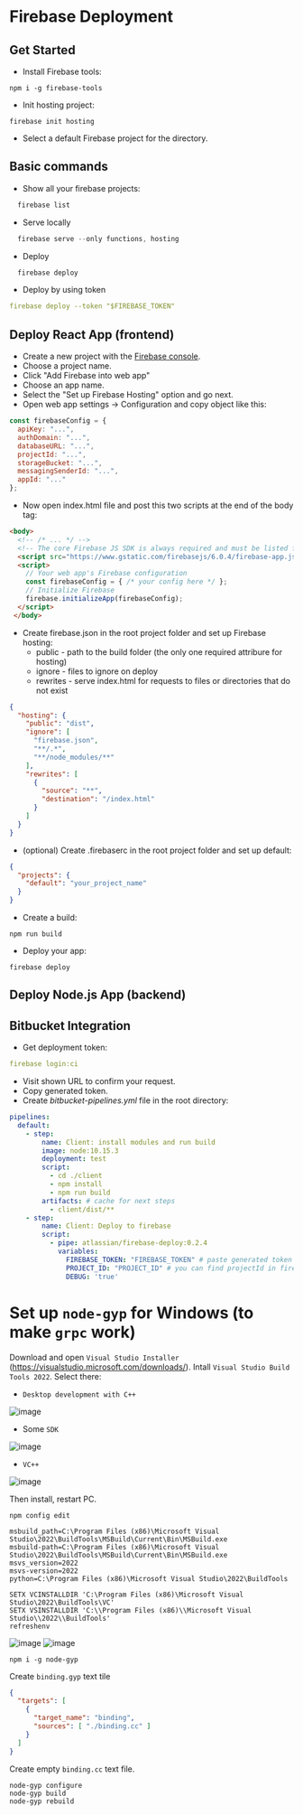 # Firebase Deployment

## Get Started
* Install Firebase tools:
```yarn
npm i -g firebase-tools
```
* Init hosting project:
```yarn
firebase init hosting
```
* Select a default Firebase project for the directory.

## Basic commands
* Show all your firebase projects:
```js
  firebase list
```
* Serve locally
```js
  firebase serve --only functions, hosting
```
* Deploy
```js
  firebase deploy
```
* Deploy by using token
```yml
firebase deploy --token "$FIREBASE_TOKEN"
```

## Deploy React App (frontend)

* Create a new project with the [Firebase console](https://console.firebase.google.com).
* Choose a project name.
* Click "Add Firebase into web app"
* Choose an app name.
* Select the "Set up  Firebase Hosting" option and go next.
* Open web app settings -> Configuration and copy object like this:
```js
const firebaseConfig = {
  apiKey: "...",
  authDomain: "...",
  databaseURL: "...",
  projectId: "...",
  storageBucket: "...",
  messagingSenderId: "...",
  appId: "..."
};
```
* Now open index.html file and post this two scripts at the end of the body tag:
```HTML
<body>
  <!-- /* ... */ -->
  <!-- The core Firebase JS SDK is always required and must be listed first -->
  <script src="https://www.gstatic.com/firebasejs/6.0.4/firebase-app.js"></script>
  <script>
    // Your web app's Firebase configuration
    const firebaseConfig = { /* your config here */ };
    // Initialize Firebase
    firebase.initializeApp(firebaseConfig);
  </script>
 </body>
```
* Create firebase.json in the root project folder and set up Firebase hosting:  
  * public - path to the build folder (the only one required attribure for hosting)
  * ignore - files to ignore on deploy
  * rewrites - serve index.html for requests to files or directories that do not exist
```json
{
  "hosting": {
    "public": "dist",
    "ignore": [
      "firebase.json",
      "**/.*",
      "**/node_modules/**"
    ],
    "rewrites": [
      {
        "source": "**",
        "destination": "/index.html"
      }
    ]
  }
}
```
* (optional) Create .firebaserc in the root project folder and set up default:
```json
{
  "projects": {
    "default": "your_project_name"
  }
}
```
* Create a build:
```NPM
npm run build
```
* Deploy your app:
```npm
firebase deploy
```

## Deploy Node.js App (backend)

## Bitbucket Integration
* Get deployment token:
```yml
firebase login:ci
```
* Visit shown URL to confirm your request.
* Copy generated token.
* Create *bitbucket-pipelines.yml* file in the root directory:
```yml
pipelines:
  default:
    - step:
        name: Client: install modules and run build
        image: node:10.15.3
        deployment: test
        script:
          - cd ./client
          - npm install
          - npm run build
        artifacts: # cache for next steps
          - client/dist/**
    - step:
        name: Client: Deploy to firebase
        script:
          - pipe: atlassian/firebase-deploy:0.2.4
            variables:
              FIREBASE_TOKEN: "FIREBASE_TOKEN" # paste generated token
              PROJECT_ID: "PROJECT_ID" # you can find projectId in firebase config
              DEBUG: 'true'
```


# Set up `node-gyp` for Windows (to make `grpc` work)

Download and open `Visual Studio Installer` (https://visualstudio.microsoft.com/downloads/).
Intall `Visual Studio Build Tools 2022`. Select there:
* `Desktop development with C++`

![image](https://github.com/Max-Starling/Notes/assets/22237384/edb4764e-7e59-412d-bce5-477962bbed1c)

* Some `SDK`

![image](https://github.com/Max-Starling/Notes/assets/22237384/f2e17f8b-72e3-48bf-a9de-456db9d52b01)

* `VC++`

![image](https://github.com/Max-Starling/Notes/assets/22237384/f1dc472f-6870-4300-91de-0d8eae83f0a8)

Then install, restart PC.

```
npm config edit

msbuild_path=C:\Program Files (x86)\Microsoft Visual Studio\2022\BuildTools\MSBuild\Current\Bin\MSBuild.exe
msbuild-path=C:\Program Files (x86)\Microsoft Visual Studio\2022\BuildTools\MSBuild\Current\Bin\MSBuild.exe
msvs_version=2022
msvs-version=2022
python=C:\Program Files (x86)\Microsoft Visual Studio\2022\BuildTools
```

```
SETX VCINSTALLDIR 'C:\Program Files (x86)\Microsoft Visual Studio\2022\BuildTools\VC'
SETX VSINSTALLDIR 'C:\\Program Files (x86)\\Microsoft Visual Studio\\2022\\BuildTools'
refreshenv
```
![image](https://github.com/Max-Starling/Notes/assets/22237384/5dbe6296-09c7-4cf8-aa03-d514e247201a)
![image](https://github.com/Max-Starling/Notes/assets/22237384/7a892ee6-b4cc-46ea-bd32-bb34dce4c238)

```
npm i -g node-gyp
```

Create `binding.gyp` text tile
```json
{
  "targets": [
    {
      "target_name": "binding",
      "sources": [ "./binding.cc" ]
    }
  ]
}
```
Create empty `binding.cc` text file.

```
node-gyp configure
node-gyp build
node-gyp rebuild
```

